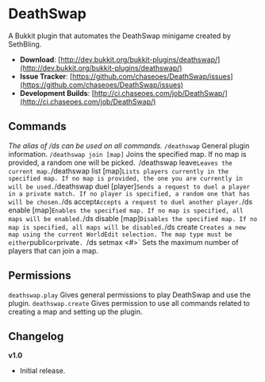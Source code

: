 # DeathSwap
A Bukkit plugin that automates the DeathSwap minigame created by SethBling.

* **Download**: [http://dev.bukkit.org/bukkit-plugins/deathswap/](http://dev.bukkit.org/bukkit-plugins/deathswap/)
* **Issue Tracker**: [https://github.com/chaseoes/DeathSwap/issues](https://github.com/chaseoes/DeathSwap/issues)
* **Development Builds**: [http://ci.chaseoes.com/job/DeathSwap/](http://ci.chaseoes.com/job/DeathSwap/)

## Commands
_The alias of /ds can be used on all commands._
`/deathswap` General plugin information.
`/deathswap join [map]` Joins the specified map. If no map is provided, a random one will be picked.`
`/deathswap leave` Leaves the current map.
`/deathswap list [map]` Lists players currently in the specified map. If no map is provided, the one you are currently in will be used.
`/deathswap duel [player]` Sends a request to duel a player in a private match. If no player is specified, a random one that has will be chosen.
`/ds accept` Accepts a request to duel another player.
`/ds enable [map]` Enables the specified map. If no map is specified, all maps will be enabled.
`/ds disable [map]` Disables the specified map. If no map is specified, all maps will be disabled.
`/ds create <map> <map type>` Creates a new map using the current WorldEdit selection. The map type must be either `public` or `private`.
`/ds setmax <map> <#>` Sets the maximum number of players that can join a map.

## Permissions
`deathswap.play` Gives general permissions to play DeathSwap and use the plugin.
`deathswap.create` Gives permission to use all commands related to creating a map and setting up the plugin.

## Changelog
**v1.0**
* Initial release.
